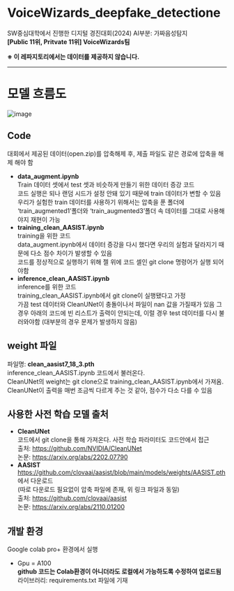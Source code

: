 # VoiceWizards_deepfake_detectione
SW중심대학에서 진행한 디지털 경진대회(2024) AI부분: 가짜음성탐지  
**[Public 11위, Pritvate 11위] VoiceWizards팀**  
  
**※ 이 레파지토리에서는 데이터를 제공하지 않습니다.**  
  
---
# 모델 흐름도
![image](https://github.com/user-attachments/assets/f770382a-443f-46b2-993d-cda5b57d3d8b)

## **Code**
대회에서 제공된 데이터(open.zip)를 압축해제 후, 제출 파일도 같은 경로에 압축을 해제 해야 함  

- **data_augment.ipynb**  
Train 데이터 셋에서 test 셋과 비슷하게 만들기 위한 데이터 증강 코드  
코드 실행은 되나 랜덤 시드가 설정 안돼 있기 때문에 train 데이터가 변할 수 있음  
우리가 실험한 train 데이터를 사용하기 위해서는 압축을 푼 폴더에 ‘train_augmented1’폴더와 ‘train_augmented3’폴더 속 데이터를 그대로 사용해야지 재현이 가능  
- **training_clean_AASIST.ipynb**  
training을 위한 코드  
data_augment.ipynb에서 데이터 증강을 다시 했다면 우리의 실험과 달라지기 때문에 다소 점수 차이가 발생할 수 있음  
코드를 정상적으로 실행하기 위해 젤 위에 코드 셀인 git clone 명령어가 실행 되어야함  
- **inference_clean_AASIST.ipynb**  
inference를 위한 코드  
training_clean_AASIST.ipynb에서 git clone이 실행됐다고 가정  
가끔 test 데이터와 CleanUNet이 충돌이나서 파일이 nan 값을 가질때가 있음 그경우 아래의 코드에 빈 리스트가 출력이 안되는데, 이럴 경우 test 데이터를 다시 불러와야함 (대부분의 경우 문제가 발생하지 않음)  
 
## **weight 파일**
파일명: **clean_aasist7_18_3.pth**  
inference_clean_AASIST.ipynb 코드에서 불러온다.  
CleanUNet의 weight는 git clone으로 training_clean_AASIST.ipynb에서 가져옴.  
CleanUNet이 출력을 매번 조금씩 다르게 주는 것 같아, 점수가 다소 다를 수 있음  

## **사용한 사전 학습 모델 출처**
- **CleanUNet**  
코드에서 git clone을 통해 가져온다. 사전 학습 파라미터도 코드안에서 접근  
출처: https://github.com/NVIDIA/CleanUNet  
논문: https://arxiv.org/abs/2202.07790  
- **AASIST**  
https://github.com/clovaai/aasist/blob/main/models/weights/AASIST.pth 에서 다운로드  
(따로 다운로드 필요없이 압축 파일에 존재, 위 링크 파일과 동일)  
출처: https://github.com/clovaai/aasist  
논문: https://arxiv.org/abs/2110.01200  
 
## **개발 환경**
Google colab pro+ 환경에서 실행  
-	Gpu = A100  
**github 코드는 Colab환경이 아니더라도 로컬에서 가능하도록 수정하여 업로드됨**  
라이브러리: requirements.txt 파일에 기재 
